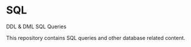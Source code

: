 # SQL
DDL &amp; DML SQL Queries

This repository contains SQL queries and other database related content.
